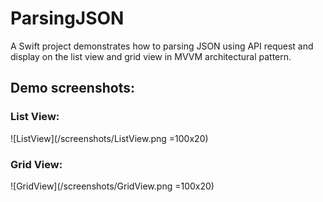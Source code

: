 # ParsingJSON
A Swift project demonstrates how to parsing JSON using API request and display on the list view and grid view in MVVM architectural pattern.

## Demo screenshots: 

### List View: 

![ListView](/screenshots/ListView.png =100x20)



### Grid View: 

![GridView](/screenshots/GridView.png =100x20)

